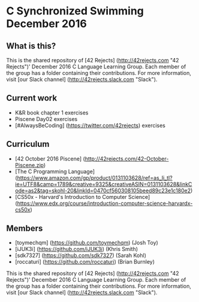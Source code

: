 # C Synchronized Swimming December 2016

## What is this?
This is the shared repository of [42 Rejects] (http://42rejects.com "42 Rejects")' December 2016 C Language Learning Group. Each member of the group has a folder containing their contributions. For more information, visit [our Slack channel] (http://42rejects.slack.com "Slack").

## Current work
* K&R book chapter 1 exercises
* Piscene Day02 exercises
* [#AlwaysBeCoding] (https://twitter.com/42rejects) exercises

## Curriculum
* [42 October 2016 Piscene] (http://42rejects.com/42-October-Piscene.zip)
* [The C Programming Language] (https://www.amazon.com/gp/product/0131103628/ref=as_li_tl?ie=UTF8&camp=1789&creative=9325&creativeASIN=0131103628&linkCode=as2&tag=skohl-20&linkId=0470cf560308105beed89c23e1c180e2)
* [CS50x - Harvard's Introduction to Computer Science] (https://www.edx.org/course/introduction-computer-science-harvardx-cs50x)

## Members
* [toymechqm] (https://github.com/toymechqm) (Josh Toy)
* [iJUK3i] (https://github.com/iJUK3i) (Khris Smith)
* [sdk7327] (https://github.com/sdk7327) (Sarah Kohl)
* [roccaturi] (https://github.com/roccaturi) (Brian Burnley)

This is the shared repository of [42 Rejects] (http://42rejects.com "42 Rejects")' December 2016 C Language Learning Group. Each member of the group has a folder containing their contributions. For more information, visit [our Slack channel] (http://42rejects.slack.com "Slack").
